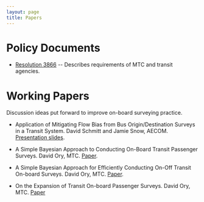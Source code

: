 ```yaml
---
layout: page
title: Papers
---
```


# Policy Documents

* [Resolution 3866](https://mtc.legistar.com/View.ashx?M=F&ID=3866249&GUID=9910CC33-E4BA-4709-BC52-63CAE8A856FB) -- Describes requirements of MTC and transit agencies.

# Working Papers

Discussion ideas put forward to improve on-board surveying practice.

*	Application of Mitigating Flow Bias from Bus Origin/Destination Surveys in a Transit System.  David Schmitt and Jamie Snow, AECOM.  [Presentation slides](http://trbappcon.org/2015conf/presentations/200_2015-05-20%20Planning%20Apps%20-%20Mitigating%20Flow%20Bias%20v3%20051815.pptx).

*	A Simple Bayesian Approach to Conducting On-Board Transit Passenger Surveys.  David Ory, MTC.  [Paper](https://mtcdrive.box.com/bayesian-onboard).

*	A Simple Bayesian Approach for Efficiently Conducting On-Off Transit On-board Surveys.  David Ory, MTC.  [Paper](https://mtcdrive.box.com/bayesian-onoff).

*	On the Expansion of Transit On-board Passenger Surveys.  David Ory, MTC.  [Paper](https://mtcdrive.box.com/multi-criteria-expansion)  
